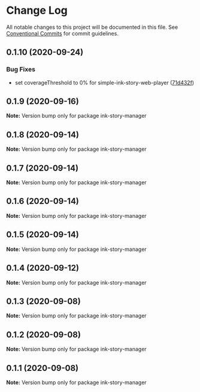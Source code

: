 # Change Log

All notable changes to this project will be documented in this file.
See [Conventional Commits](https://conventionalcommits.org) for commit guidelines.

## 0.1.10 (2020-09-24)


### Bug Fixes

* set coverageThreshold to 0% for simple-ink-story-web-player ([71d432f](https://github.com/FranciscoFornell/MIST/commit/71d432f7afe1c98e6e46374524a5cf34aecd378c))





## 0.1.9 (2020-09-16)

**Note:** Version bump only for package ink-story-manager





## 0.1.8 (2020-09-14)

**Note:** Version bump only for package ink-story-manager





## 0.1.7 (2020-09-14)

**Note:** Version bump only for package ink-story-manager





## 0.1.6 (2020-09-14)

**Note:** Version bump only for package ink-story-manager





## 0.1.5 (2020-09-14)

**Note:** Version bump only for package ink-story-manager





## 0.1.4 (2020-09-12)

**Note:** Version bump only for package ink-story-manager





## 0.1.3 (2020-09-08)

**Note:** Version bump only for package ink-story-manager

## 0.1.2 (2020-09-08)

**Note:** Version bump only for package ink-story-manager

## 0.1.1 (2020-09-08)

**Note:** Version bump only for package ink-story-manager
